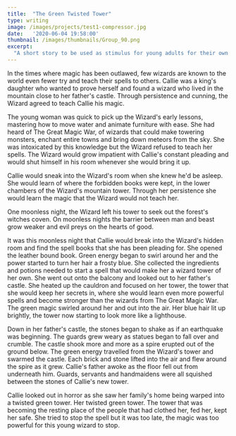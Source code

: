 ```yaml
---
title:  "The Green Twisted Tower"
type: writing
image: /images/projects/test1-compressor.jpg
date:   '2020-06-04 19:58:00'
thumbnail: /images/thumbnails/Group_90.png
excerpt:
  "A short story to be used as stimulus for young adults for their own stories."
---
```


In the times where magic has been outlawed, few wizards are known to the world even fewer try and teach their spells to others. Callie was a king's daughter who wanted to prove herself and found a wizard who lived in the mountain close to her father's castle. Through persistence and cunning, the Wizard agreed to teach Callie his magic.

The young woman was quick to pick up  the Wizard's early lessons, mastering how to move water and animate furniture with ease. She had heard of The Great Magic War, of wizards that could make towering monsters, enchant entire towns and bring down meteors from the sky. She was intoxicated by this knowledge but the Wizard refused to teach her spells. The Wizard would grow impatient with Callie's constant pleading and would shut himself in his room whenever she would bring it up.

Callie would sneak into the Wizard's room when she knew he'd be asleep. She would learn of where the forbidden books were kept, in the lower chambers of the Wizard's mountain tower. Through her persistence she would learn the magic that the Wizard would not teach her.

One moonless night, the Wizard left his tower to seek out the forest's witches coven. On moonless nights the barrier between man and beast grow weaker and evil preys on the hearts of good.

It was this moonless night that Callie would break into the Wizard's hidden room and find the spell books that she has been pleading for. She opened the leather bound book.  Green energy began to swirl around her and the power started to turn her hair a frosty blue. She collected the ingredients and potions needed to start a spell that would make her a wizard tower of her own. She went out onto the balcony and looked out to her father's castle. She heated up the cauldron and focused on her tower, the tower that she would keep her secrets in, where she would learn even more powerful spells and become stronger than the wizards from The Great Magic War. The green magic swirled around her and out into the air. Her blue hair lit up brightly, the tower now starting to look more like a lighthouse.

Down in her father's castle, the stones began to shake as if an earthquake was beginning. The guards grew weary as statues began to fall over and crumble. The castle shook more and more as a spire erupted out of the ground below. The green energy travelled from the Wizard's tower and swarmed the castle. Each brick and stone lifted into the air and flew around the spire as it grew. Callie's father awoke as the floor fell out from underneath him. Guards, servants and handmaidens were all squished between the stones of Callie's new tower.

Callie looked out in horror as she saw her family's home being warped into a twisted green tower. Her twisted green tower. The tower that was becoming the resting place of the people that had clothed her, fed her, kept her safe. She tried to stop the spell but it was too late, the magic was too powerful for this young wizard to stop.
